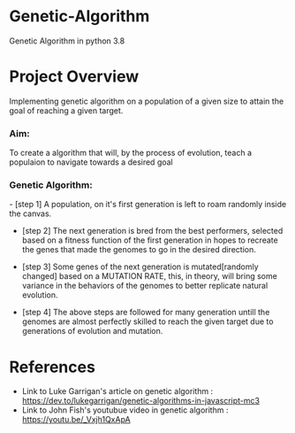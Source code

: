 # Genetic-Algorithm
Genetic Algorithm in python 3.8

# Project Overview
Implementing genetic algorithm on a population of a given size to attain the goal of reaching a given target.

<h3>Aim:</h3>
To create a algorithm that will, by the process of evolution, teach a populaion to navigate towards a desired goal

<h3>Genetic Algorithm:</h3>
- [step 1] A population, on it's first generation is left to roam randomly inside the canvas.

- [step 2] The next generation is bred from the best performers, selected based on a fitness function of the first generation in hopes to recreate the genes that made the genomes to go in the desired direction.

- [step 3] Some genes of the next generation is mutated[randomly changed] based on a MUTATION RATE, this, in theory, will bring some variance in the behaviors of the genomes to better replicate natural evolution.

- [step 4] The above steps are followed for many generation untill the genomes are almost perfectly skilled to reach the given target due to generations of evolution and mutation.

# References
- Link to Luke Garrigan's article on genetic algorithm : https://dev.to/lukegarrigan/genetic-algorithms-in-javascript-mc3
- Link to John Fish's youtubue video in genetic algorithm : https://youtu.be/_Vxjh1QxApA
